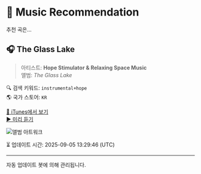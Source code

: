
# 🎵 Music Recommendation

추천 곡은...

## 🎧 The Glass Lake  
> 아티스트: **Hope Stimulator & Relaxing Space Music**  
> 앨범: _The Glass Lake_  

🔍 검색 키워드: `instrumental+hope`  
🌎 국가 스토어: `KR`

[🔗 iTunes에서 보기](https://music.apple.com/kr/album/the-glass-lake/1555660871?i=1555660874&uo=4)  
[▶️ 미리 듣기](https://audio-ssl.itunes.apple.com/itunes-assets/AudioPreview124/v4/b6/0e/9b/b60e9b86-d9c3-2e9d-8806-f20978b77db4/mzaf_12300599204575002076.plus.aac.p.m4a)

![앨범 아트워크](https://is1-ssl.mzstatic.com/image/thumb/Music114/v4/73/3f/bc/733fbcab-b758-8dc5-b607-a740edd842ee/5117498e-da96-43bf-89c7-eff69f78a4e5.jpg/100x100bb.jpg)

⏳ 업데이트 시간: 2025-09-05 13:29:46 (UTC)

---
자동 업데이트 봇에 의해 관리됩니다.
